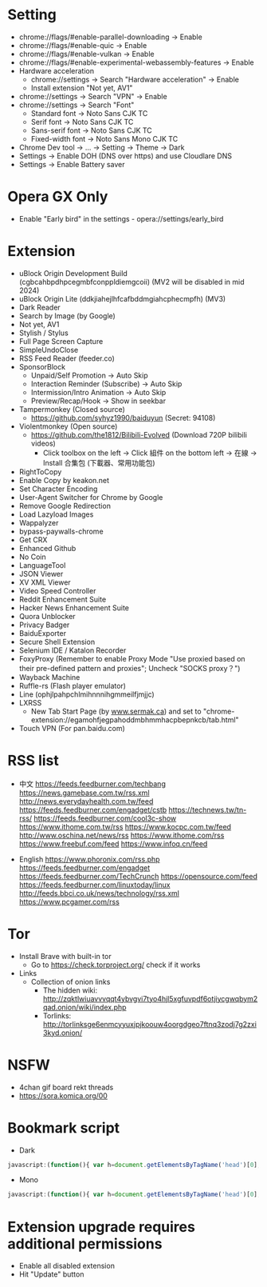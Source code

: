 Setting
=====
* chrome://flags/#enable-parallel-downloading -> Enable
* chrome://flags/#enable-quic -> Enable
* chrome://flags/#enable-vulkan -> Enable
* chrome://flags/#enable-experimental-webassembly-features -> Enable
* Hardware acceleration
  * chrome://settings -> Search "Hardware acceleration" -> Enable
  * Install extension "Not yet, AV1"
* chrome://settings -> Search "VPN" -> Enable
* chrome://settings -> Search "Font"
  * Standard font -> Noto Sans CJK TC
  * Serif font -> Noto Sans CJK TC
  * Sans-serif font -> Noto Sans CJK TC
  * Fixed-width font -> Noto Sans Mono CJK TC
* Chrome Dev tool -> ... -> Setting -> Theme -> Dark
* Settings -> Enable DOH (DNS over https) and use Cloudlare DNS
* Settings -> Enable Battery saver

Opera GX Only
=====
* Enable "Early bird" in the settings - opera://settings/early_bird

Extension
=====
* uBlock Origin Development Build (cgbcahbpdhpcegmbfconppldiemgcoii) (MV2 will be disabled in mid 2024)
* uBlock Origin Lite (ddkjiahejlhfcafbddmgiahcphecmpfh) (MV3)
* Dark Reader
* Search by Image (by Google)
* Not yet, AV1
* Stylish / Stylus
* Full Page Screen Capture
* SimpleUndoClose
* RSS Feed Reader (feeder.co)
* SponsorBlock
  * Unpaid/Self Promotion -> Auto Skip
  * Interaction Reminder (Subscribe) -> Auto Skip
  * Intermission/Intro Animation -> Auto Skip
  * Preview/Recap/Hook -> Show in seekbar
* Tampermonkey (Closed source)
  * https://github.com/syhyz1990/baiduyun (Secret: 94108)
* Violentmonkey (Open source)
  * https://github.com/the1812/Bilibili-Evolved (Download 720P bilibili videos)
    * Click toolbox on the left -> Click 組件 on the bottom left -> 在線 -> Install 合集包 (下載器、常用功能包)
* RightToCopy
* Enable Copy by keakon.net
* Set Character Encoding
* User-Agent Switcher for Chrome by Google
* Remove Google Redirection
* Load Lazyload Images
* Wappalyzer
* bypass-paywalls-chrome
* Get CRX
* Enhanced Github
* No Coin
* LanguageTool
* JSON Viewer
* XV XML Viewer
* Video Speed Controller
* Reddit Enhancement Suite
* Hacker News Enhancement Suite
* Quora Unblocker
* Privacy Badger
* BaiduExporter
* Secure Shell Extension
* Selenium IDE / Katalon Recorder
* FoxyProxy (Remember to enable Proxy Mode "Use proxied based on their pre-defined pattern and proxies"; Uncheck "SOCKS proxy？")
* Wayback Machine
* Ruffle-rs (Flash player emulator)
* Line (ophjlpahpchlmihnnnihgmmeilfjmjjc)
* LXRSS
  * New Tab Start Page (by www.sermak.ca) and set to "chrome-extension://egamohfjegpahoddmbhmmhacpbepnkcb/tab.html"
* Touch VPN (For pan.baidu.com)

RSS list
=====
* 中文
https://feeds.feedburner.com/techbang
https://news.gamebase.com.tw/rss.xml
http://news.everydayhealth.com.tw/feed
https://feeds.feedburner.com/engadget/cstb
https://technews.tw/tn-rss/
https://feeds.feedburner.com/cool3c-show
https://www.ithome.com.tw/rss
https://www.kocpc.com.tw/feed
http://www.oschina.net/news/rss
https://www.ithome.com/rss
https://www.freebuf.com/feed
https://www.infoq.cn/feed

* English
https://www.phoronix.com/rss.php
https://feeds.feedburner.com/engadget
https://feeds.feedburner.com/TechCrunch
https://opensource.com/feed
https://feeds.feedburner.com/linuxtoday/linux
http://feeds.bbci.co.uk/news/technology/rss.xml
https://www.pcgamer.com/rss

Tor
=====
* Install Brave with built-in tor
  * Go to https://check.torproject.org/ check if it works
* Links
  * Collection of onion links
    * The hidden wiki: http://zqktlwiuavvvqqt4ybvgvi7tyo4hjl5xgfuvpdf6otjiycgwqbym2qad.onion/wiki/index.php
    * Torlinks: http://torlinksge6enmcyyuxjpjkoouw4oorgdgeo7ftnq3zodj7g2zxi3kyd.onion/

NSFW
=====
* 4chan gif board rekt threads
* https://sora.komica.org/00

Bookmark script
=====
* Dark
```javascript
javascript:(function(){ var h=document.getElementsByTagName('head')[0],s=document.createElement('style');s.setAttribute('type','text/css'); s.appendChild(document.createTextNode('html{-webkit-filter:invert(100%) hue-rotate(180deg) contrast(70%) !important; background: #fff;} .line-content {background-color: #fefefe;}'));h.appendChild(s); })()
```
* Mono
```javascript
javascript:(function(){ var h=document.getElementsByTagName('head')[0],s=document.createElement('style');s.setAttribute('type','text/css'); s.appendChild(document.createTextNode('@font-face{font-family:ASCII;src:local("Ubuntu Mono"),local("Consolas");unicode-range:U+00-7F,U+FF01-FF5E}@font-face{font-family:CJK;src:local("Droid Sans Fallback"),local("DroidMono"),local("Wenquanyi Micro Hei"),local("WenQuanYi Zen Hei"),local("Sarasa Mono TC"),local("Microsoft JhengHei"),local("Microsoft YaHei");unicode-range:U+2E80-FAFF}*,* *,[class],[id],[name]{font-family:ASCII,CJK,sans-serif!important;font-weight:400!important}'));h.appendChild(s); })()
```

Extension upgrade requires additional permissions
=====
* Enable all disabled extension
* Hit "Update" button
